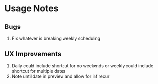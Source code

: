 # Usage Notes
## Bugs
1. Fix whatever is breaking weekly scheduling
## UX Improvements
1. Daily could include shortcut for no weekends or weekly could include shortcut for multiple dates
2. Note until date in preview and allow for inf recur
